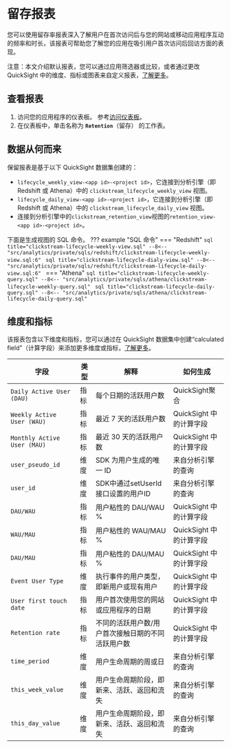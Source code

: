 # 留存报表

您可以使用留存率报表深入了解用户在首次访问后与您的网站或移动应用程序互动的频率和时长，该报表可帮助您了解您的应用在吸引用户首次访问后回访方面的表现。

注意：本文介绍默认报表，您可以通过应用筛选器或比较，或者通过更改 QuickSight 中的维度、指标或图表来自定义报表，[了解更多](https://docs.aws.amazon.com/quicksight/latest/user/working-with-visuals.html)。

## 查看报表

1. 访问您的应用程序的仪表板。 参考[访问仪表板](index.md)。
2. 在仪表板中，单击名称为 **`Retention`**（留存） 的工作表。

## 数据从何而来

保留报表是基于以下 QuickSight 数据集创建的：

- `lifecycle_weekly_view-<app id>-<project id>`，它连接到分析引擎（即 Redshift 或 Athena）中的 `clickstream_lifecycle_weekly_view` 视图。
- `lifecycle_daily_view-<app id>-<project id>`，它连接到分析引擎（即 Redshift 或 Athena）中的 `clickstream_lifecycle_daily_view` 视图。
- 连接到分析引擎中的`clickstream_retention_view`视图的`retention_view-<app id>-<project id>`。

下面是生成视图的 SQL 命令。
??? example "SQL 命令"
    === "Redshift"
        ```sql title="clickstream-lifecycle-weekly-view.sql"
        --8<-- "src/analytics/private/sqls/redshift/clickstream-lifecycle-weekly-view.sql:6"
        ```
        ```sql title="clickstream-lifecycle-dialy-view.sql"
        --8<-- "src/analytics/private/sqls/redshift/clickstream-lifecycle-daily-view.sql:6"
        ```
    === "Athena"
        ```sql title="clickstream-lifecycle-weekly-query.sql"
        --8<-- "src/analytics/private/sqls/athena/clickstream-lifecycle-weekly-query.sql"
        ```
        ```sql title="clickstream-lifecycle-daily-query.sql"
        --8<-- "src/analytics/private/sqls/athena/clickstream-lifecycle-daily-query.sql"
        ```

## 维度和指标

该报表包含以下维度和指标，您可以通过在 QuickSight 数据集中创建“calculated field”（计算字段）来添加更多维度或指标，[了解更多](https://docs.aws.amazon.com/quicksight/latest/user/adding-a-calculated-field-analysis.html)。

| 字段                            | 类型  | 解释                          | 如何生成      |
|-------------------------------|-----|-----------------------------|-----------|
|`Daily Active User (DAU)`| 指标 | 每个日期的活跃用户数 | QuickSight聚合|
|`Weekly Active User (WAU)`| 指标 | 最近 7 天的活跃用户数 | QuickSight 中的计算字段|
|`Monthly Active User (MAU)`| 指标 | 最近 30 天的活跃用户数 | QuickSight 中的计算字段|
|`user_pseudo_id`| 维度| SDK 为用户生成的唯一 ID | 来自分析引擎的查询|
|`user_id`| 维度| SDK中通过setUserId接口设置的用户ID | 来自分析引擎的查询|
|`DAU/WAU`| 指标 | 用户粘性的 DAU/WAU % | QuickSight 中的计算字段|
|`WAU/MAU`| 指标 | 用户粘性的 WAU/MAU % | QuickSight 中的计算字段|
|`DAU/MAU`| 指标 | 用户粘性的 DAU/MAU % | QuickSight 中的计算字段|
|`Event User Type`| 维度| 执行事件的用户类型，即新用户或现有用户 | QuickSight 中的计算字段|
|`User first touch date`| 指标 |用户首次使用您的网站或应用程序的日期 | QuickSight 中的计算字段|
|`Retention rate`| 指标 | 不同的活跃用户数/用户首次接触日期的不同活跃用户数 | QuickSight 中的计算字段|
|`time_period`| 维度| 用户生命周期的周或日 | 来自分析引擎的查询|
|`this_week_value`| 维度| 用户生命周期阶段，即新来、活跃、返回和流失 | 来自分析引擎的查询|
|`this_day_value`| 维度| 用户生命周期阶段，即新来、活跃、返回和流失 | 来自分析引擎的查询|
